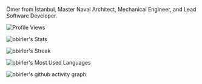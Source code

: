Ömer from İstanbul, Master Naval Architect, Mechanical Engineer,
and Lead Software Developer.

![Profile Views](https://komarev.com/ghpvc/?username=dirambora&color=green) 

![obirler's Stats](https://github-readme-stats.vercel.app/api?username=obirler&theme=vue-dark&show_icons=true&hide_border=true&count_private=true)

![obirler's Streak](https://github-readme-streak-stats.herokuapp.com/?user=obirler&theme=vue-dark&hide_border=true)


![obirler's Most Used Languages](https://github-readme-stats.vercel.app/api/top-langs/?username=obirler&hide=scss,css,javascript,html&layout=compact&theme=dark)

![obirler's github activity graph](https://github-readme-activity-graph.vercel.app/graph?username=obirler&theme=react-dark)
